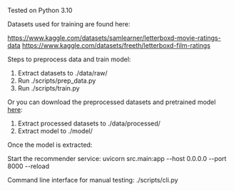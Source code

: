 Tested on Python 3.10

Datasets used for training are found here:

https://www.kaggle.com/datasets/samlearner/letterboxd-movie-ratings-data
https://www.kaggle.com/datasets/freeth/letterboxd-film-ratings

Steps to preprocess data and train model:
1. Extract datasets to ./data/raw/
2. Run ./scripts/prep_data.py
3. Run ./scripts/train.py

Or you can download the preprocessed datasets and pretrained model [here](https://drive.google.com/drive/folders/1Qyxc8nsFuLJ76knzpUGfneqgnS4aSZyY?usp=drive_link):
1. Extract processed datasets to ./data/processed/
2. Extract model to ./model/

Once the model is extracted:

Start the recommender service: uvicorn src.main:app --host 0.0.0.0 --port 8000 --reload

Command line interface for manual testing: ./scripts/cli.py

